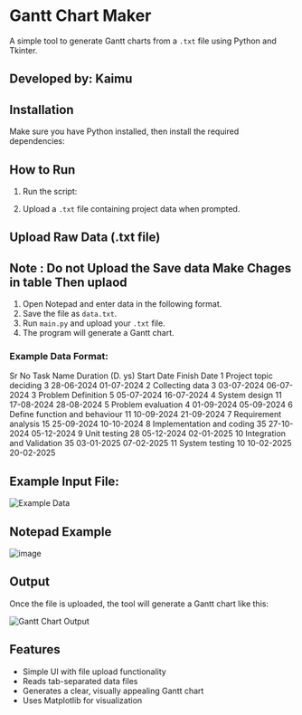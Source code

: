 # Gantt Chart Maker

A simple tool to generate Gantt charts from a `.txt` file using Python and Tkinter.

## Developed by: Kaimu 

## Installation

Make sure you have Python installed, then install the required dependencies:


## How to Run

1. Run the script:

2. Upload a `.txt` file containing project data when prompted.

## Upload Raw Data (.txt file)
## Note : Do not Upload the Save data Make Chages in table Then uplaod

1. Open Notepad and enter data in the following format.
2. Save the file as `data.txt`.
3. Run `main.py` and upload your `.txt` file.
4. The program will generate a Gantt chart.

### Example Data Format:

Sr No Task Name Duration (D.
ys) Start Date Finish Date 1 Project topic deciding 3 28-06-2024 01-07-2024 2 Collecting data 3 03-07-2024 06-07-2024 3 Problem Definition 5 05-07-2024 16-07-2024 4 System design 11 17-08-2024 28-08-2024 5 Problem evaluation 4 01-09-2024 05-09-2024 6 Define function and behaviour 11 10-09-2024 21-09-2024 7 Requirement analysis 15 25-09-2024 10-10-2024 8 Implementation and coding 35 27-10-2024 05-12-2024 9 Unit testing 28 05-12-2024 02-01-2025 10 Integration and Validation 35 03-01-2025 07-02-2025 11 System testing 10 10-02-2025 20-02-2025


## Example Input File:

![Example Data](https://github.com/user-attachments/assets/b42ee838-8f2b-4151-a7d1-e4eaf3de146f)

## Notepad Example
![image](https://github.com/user-attachments/assets/74ca0390-2e12-4df5-9884-4022a7580638)

## Output

Once the file is uploaded, the tool will generate a Gantt chart like this:

![Gantt Chart Output](https://github.com/user-attachments/assets/7f79ddc6-acc6-4fc9-b871-d37eb59e8226)

## Features

- Simple UI with file upload functionality
- Reads tab-separated data files
- Generates a clear, visually appealing Gantt chart
- Uses Matplotlib for visualization
